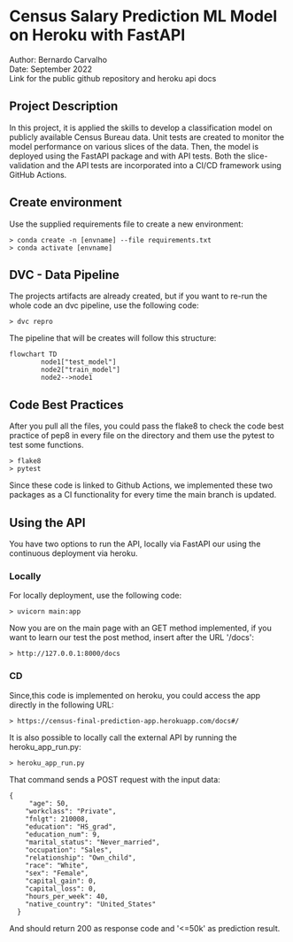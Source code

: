 # Census Salary Prediction ML Model on Heroku with FastAPI


Author: Bernardo Carvalho <br>
Date: September 2022<br>
Link for the public github repository and heroku api docs<br>



## Project Description
In this project, it is applied the skills to develop a classification model on publicly available Census Bureau data. Unit tests are created to monitor the model performance on various slices of the data. Then, the model is deployed using the FastAPI package and with API tests. Both the slice-validation and the API tests are incorporated into a CI/CD framework using GitHub Actions.

## Create environment
Use the supplied requirements file to create a new environment:

```
> conda create -n [envname] --file requirements.txt
> conda activate [envname]
```

## DVC - Data Pipeline
The projects artifacts are already created, but if you want to re-run the whole code an dvc pipeline, use the following code:
```
> dvc repro
```

The pipeline that will be creates will follow this structure:

```mermaid
flowchart TD
        node1["test_model"]
        node2["train_model"]
        node2-->node1
```


## Code Best Practices
After you pull all the files, you could pass the flake8 to check the code best practice of pep8 in every file on the directory and them use the pytest to test some functions.

```
> flake8
> pytest
```

Since these code is linked to Github Actions, we implemented these two packages as a CI functionality for every time the main branch is updated.

## Using the API
You have two options to run the API, locally via FastAPI our using the continuous deployment via heroku.

### Locally
For locally deployment, use the following code:

```
> uvicorn main:app
```
Now you are on the main page with an GET method implemented, if you want to learn our test the post method, insert after the URL '/docs':

```
> http://127.0.0.1:8000/docs
```

### CD
Since,this code is implemented on heroku, you could access the app directly in the following URL:

```
> https://census-final-prediction-app.herokuapp.com/docs#/
```

It is also possible to locally call the external API by running the heroku_app_run.py:

```
> heroku_app_run.py
```

That command sends a POST request with the input data:

```
{
     "age": 50,
    "workclass": "Private",
    "fnlgt": 210008,
    "education": "HS_grad",
    "education_num": 9,
    "marital_status": "Never_married",
    "occupation": "Sales",
    "relationship": "Own_child",
    "race": "White",
    "sex": "Female",
    "capital_gain": 0,
    "capital_loss": 0,
    "hours_per_week": 40,
    "native_country": "United_States"
  }
```
And should return 200 as response code and '<=50k' as prediction result.
